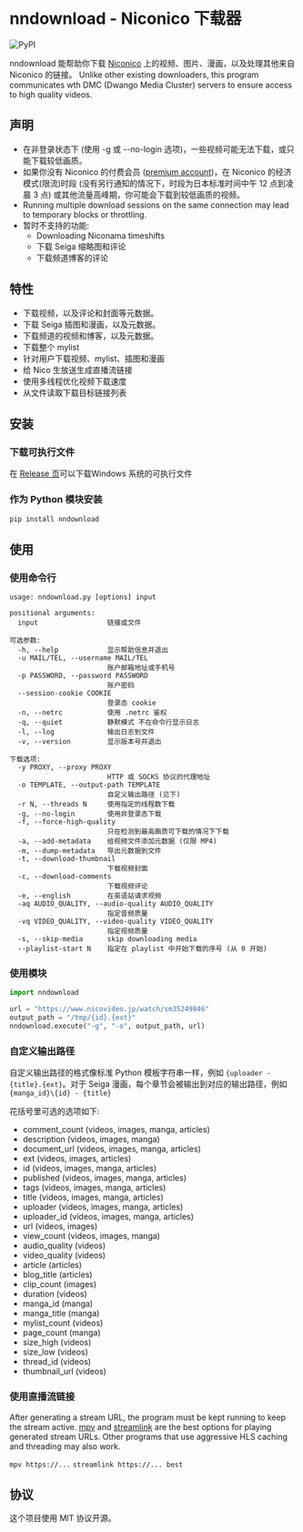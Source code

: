 # nndownload - Niconico 下载器

![PyPI](https://img.shields.io/pypi/v/nndownload.svg)

nndownload 能帮助你下载 [Niconico](http://nicovideo.jp) 上的视频、图片、漫画，以及处理其他来自 Niconico 的链接。
Unlike other existing downloaders, this program communicates wth DMC (Dwango Media Cluster) servers to ensure access to high quality videos.

## 声明

- 在非登录状态下 (使用 -g 或 --no-login 选项)，一些视频可能无法下载，或只能下载较低画质。
- 如果你没有 Niconico 的付费会员 ([premium account](https://secure.nicovideo.jp/secure/premium_detail/))，在 Niconico 的经济模式(限流)时段 (没有另行通知的情况下，时段为日本标准时间中午 12 点到凌晨 3 点) 或其他流量高峰期，你可能会下载到较低画质的视频。
- Running multiple download sessions on the same connection may lead to temporary blocks or throttling.
- 暂时不支持的功能:
  - Downloading Niconama timeshifts
  - 下载 Seiga 缩略图和评论
  - 下载频道博客的评论

## 特性

- 下载视频，以及评论和封面等元数据。
- 下载 Seiga 插图和漫画，以及元数据。
- 下载频道的视频和博客，以及元数据。
- 下载整个 mylist
- 针对用户下载视频、mylist、插图和漫画
- 给 Nico 生放送生成直播流链接
- 使用多线程优化视频下载速度
- 从文件读取下载目标链接列表

## 安装

### 下载可执行文件

在 [Release 页](https://github.com/AlexAplin/nndownload/releases)可以下载Windows 系统的可执行文件

### 作为 Python 模块安装

```bash
pip install nndownload
```

## 使用

### 使用命令行

```
usage: nndownload.py [options] input

positional arguments:
  input                 链接或文件

可选参数:
  -h, --help            显示帮助信息并退出
  -u MAIL/TEL, --username MAIL/TEL
                        账户邮箱地址或手机号
  -p PASSWORD, --password PASSWORD
                        账户密码
  --session-cookie COOKIE
                        登录态 cookie
  -n, --netrc           使用 .netrc 鉴权
  -q, --quiet           静默模式 不在命令行显示日志
  -l, --log             输出日志到文件
  -v, --version         显示版本号并退出

下载选项:
  -y PROXY, --proxy PROXY
                        HTTP 或 SOCKS 协议的代理地址
  -o TEMPLATE, --output-path TEMPLATE
                        自定义输出路径 (见下)
  -r N, --threads N     使用指定的线程数下载
  -g, --no-login        使用非登录态下载
  -f, --force-high-quality
                        只在检测到最高画质可下载的情况下下载
  -a, --add-metadata    给视频文件添加元数据 (仅限 MP4)
  -m, --dump-metadata   导出元数据到文件
  -t, --download-thumbnail
                        下载视频封面
  -c, --download-comments
                        下载视频评论
  -e, --english         在英语站请求视频
  -aq AUDIO_QUALITY, --audio-quality AUDIO_QUALITY
                        指定音频质量
  -vq VIDEO_QUALITY, --video-quality VIDEO_QUALITY
                        指定视频质量
  -s, --skip-media      skip downloading media
  --playlist-start N    指定在 playlist 中开始下载的序号 (从 0 开始)
```

### 使用模块

```python
import nndownload

url = "https://www.nicovideo.jp/watch/sm35249846"
output_path = "/tmp/{id}.{ext}"
nndownload.execute("-g", "-o", output_path, url)
```

### 自定义输出路径

自定义输出路径的格式像标准 Python 模板字符串一样，例如 `{uploader - {title}.{ext}`。对于 Seiga 漫画，每个章节会被输出到对应的输出路径，例如 `{manga_id}\{id} - {title}`

花括号里可选的选项如下:

- comment_count (videos, images, manga, articles)
- description (videos, images, manga)
- document_url (videos, images, manga, articles)
- ext (videos, images, articles)
- id (videos, images, manga, articles)
- published (videos, images, manga, articles)
- tags (videos, images, manga, articles)
- title (videos, images, manga, articles)
- uploader (videos, images, manga, articles)
- uploader_id (videos, images, manga, articles)
- url (videos, images)
- view_count (videos, images, manga)
- audio_quality (videos)
- video_quality (videos)
- article (articles)
- blog_title (articles)
- clip_count (images)
- duration (videos)
- manga_id (manga)
- manga_title (manga)
- mylist_count (videos)
- page_count (manga)
- size_high (videos)
- size_low (videos)
- thread_id (videos)
- thumbnail_url (videos)

### 使用直播流链接

After generating a stream URL, the program must be kept running to keep the stream active. [mpv](https://github.com/mpv-player/mpv) and [streamlink](https://github.com/streamlink/streamlink) are the best options for playing generated stream URLs. Other programs that use aggressive HLS caching and threading may also work.

`mpv https://...`
`streamlink https://... best`

## 协议

这个项目使用 MIT 协议开源。
